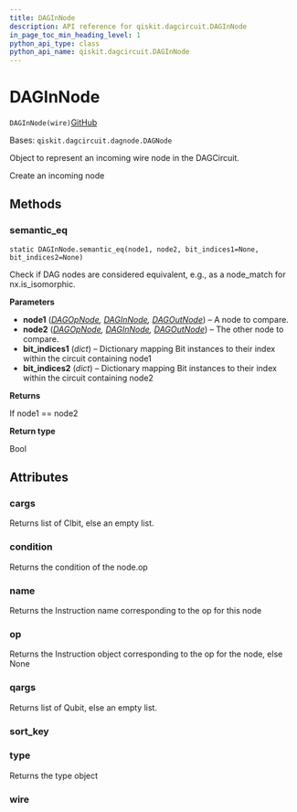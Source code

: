 ```yaml
---
title: DAGInNode
description: API reference for qiskit.dagcircuit.DAGInNode
in_page_toc_min_heading_level: 1
python_api_type: class
python_api_name: qiskit.dagcircuit.DAGInNode
---
```


# DAGInNode

<span id="qiskit.dagcircuit.DAGInNode" />

`DAGInNode(wire)`[GitHub](https://github.com/qiskit/qiskit/tree/stable/0.20/qiskit/dagcircuit/dagnode.py "view source code")

Bases: `qiskit.dagcircuit.dagnode.DAGNode`

Object to represent an incoming wire node in the DAGCircuit.

Create an incoming node

## Methods

### semantic\_eq

<span id="qiskit.dagcircuit.DAGInNode.semantic_eq" />

`static DAGInNode.semantic_eq(node1, node2, bit_indices1=None, bit_indices2=None)`

Check if DAG nodes are considered equivalent, e.g., as a node\_match for nx.is\_isomorphic.

**Parameters**

*   **node1** ([*DAGOpNode*](qiskit.dagcircuit.DAGOpNode "qiskit.dagcircuit.DAGOpNode")*,* [*DAGInNode*](qiskit.dagcircuit.DAGInNode "qiskit.dagcircuit.DAGInNode")*,* [*DAGOutNode*](qiskit.dagcircuit.DAGOutNode "qiskit.dagcircuit.DAGOutNode")) – A node to compare.
*   **node2** ([*DAGOpNode*](qiskit.dagcircuit.DAGOpNode "qiskit.dagcircuit.DAGOpNode")*,* [*DAGInNode*](qiskit.dagcircuit.DAGInNode "qiskit.dagcircuit.DAGInNode")*,* [*DAGOutNode*](qiskit.dagcircuit.DAGOutNode "qiskit.dagcircuit.DAGOutNode")) – The other node to compare.
*   **bit\_indices1** (*dict*) – Dictionary mapping Bit instances to their index within the circuit containing node1
*   **bit\_indices2** (*dict*) – Dictionary mapping Bit instances to their index within the circuit containing node2

**Returns**

If node1 == node2

**Return type**

Bool

## Attributes

<span id="qiskit.dagcircuit.DAGInNode.cargs" />

### cargs

Returns list of Clbit, else an empty list.

<span id="qiskit.dagcircuit.DAGInNode.condition" />

### condition

Returns the condition of the node.op

<span id="qiskit.dagcircuit.DAGInNode.name" />

### name

Returns the Instruction name corresponding to the op for this node

<span id="qiskit.dagcircuit.DAGInNode.op" />

### op

Returns the Instruction object corresponding to the op for the node, else None

<span id="qiskit.dagcircuit.DAGInNode.qargs" />

### qargs

Returns list of Qubit, else an empty list.

<span id="qiskit.dagcircuit.DAGInNode.sort_key" />

### sort\_key

<span id="qiskit.dagcircuit.DAGInNode.type" />

### type

Returns the type object

<span id="qiskit.dagcircuit.DAGInNode.wire" />

### wire

